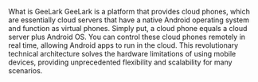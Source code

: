 What is GeeLark
GeeLark is a platform that provides cloud phones, which are essentially cloud servers that have a native Android operating system and function as virtual phones. Simply put, a cloud phone equals a cloud server plus Android OS. You can control these cloud phones remotely in real time, allowing Android apps to run in the cloud. This revolutionary technical architecture solves the hardware limitations of using mobile devices, providing unprecedented flexibility and scalability for many scenarios.
